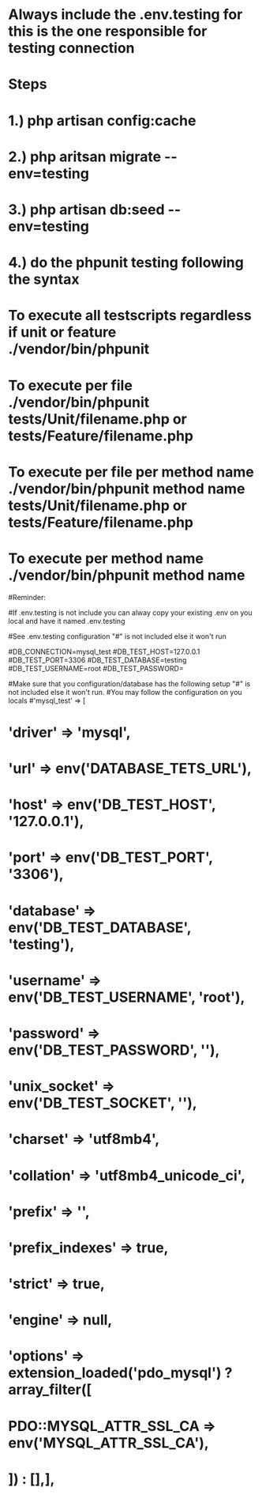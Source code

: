 # Always include the .env.testing for this is the one responsible for testing connection
# Steps
# 1.) php artisan config:cache
# 2.) php aritsan migrate --env=testing
# 3.) php artisan db:seed --env=testing
# 4.) do the phpunit testing following the syntax

# To execute all testscripts regardless if unit or feature ./vendor/bin/phpunit 
# To execute per file ./vendor/bin/phpunit tests/Unit/filename.php or tests/Feature/filename.php
# To execute per file per method name ./vendor/bin/phpunit method name tests/Unit/filename.php or tests/Feature/filename.php
# To execute per method name ./vendor/bin/phpunit method name


#Reminder:

#If .env.testing is not include you can alway copy your existing .env on you local and have it named .env.testing

#See .env.testing configuration "#" is not included else it won't run

#DB_CONNECTION=mysql_test
#DB_TEST_HOST=127.0.0.1
#DB_TEST_PORT=3306
#DB_TEST_DATABASE=testing
#DB_TEST_USERNAME=root
#DB_TEST_PASSWORD=

#Make sure that you configuration/database has the following setup "#" is not included else it won't run. 
#You may follow the configuration on you locals
#'mysql_test' => [
#    'driver' => 'mysql',
#    'url' => env('DATABASE_TETS_URL'),
#    'host' => env('DB_TEST_HOST', '127.0.0.1'),
#    'port' => env('DB_TEST_PORT', '3306'),
#    'database' => env('DB_TEST_DATABASE', 'testing'),
#    'username' => env('DB_TEST_USERNAME', 'root'),
#    'password' => env('DB_TEST_PASSWORD', ''),
#    'unix_socket' => env('DB_TEST_SOCKET', ''),
#    'charset' => 'utf8mb4',
#    'collation' => 'utf8mb4_unicode_ci',
#    'prefix' => '',
#    'prefix_indexes' => true,
#    'strict' => true,
#    'engine' => null,
#    'options' => extension_loaded('pdo_mysql') ? array_filter([
#        PDO::MYSQL_ATTR_SSL_CA => env('MYSQL_ATTR_SSL_CA'),
#    ]) : [],],

